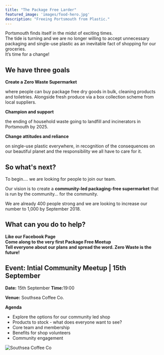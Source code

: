 ```yaml
---
title: "The Package Free Larder"
featured_image: 'images/food-hero.jpg'
description: "Freeing Portsmouth from Plastic."
---
```


<div class="container">
  <div class="row">
    <div class="col-sm-12 emphasis">
        Portsmouth finds itself in the midst of exciting times.  
    </div>
  </div>
  <div class="row">
    <div class="col-sm-12 emphasis">
        The tide is turning and we are no longer willing to accept unnecessary packaging and single-use plastic as an inevitable fact of shopping for our groceries. 
    </div>
  </div>
  <div class="row">
    <div class="col-sm-12 emphasis">
        It’s time for a change!
    </div>
  </div>
  <div class="row strip no-margin">
    <div class="col-sm-12">
        <h2>We have three goals</h2>
    </div>
  </div>
  <div class="row strip bottom-padding">
    <div class="col-sm-12 col-md-4 aim first">
        <i class="big-icon fas fa-trash-alt"></i>
        <p><strong>Create a Zero Waste Supermarket</strong></p> 
        <p>where people can buy package free dry goods in bulk, cleaning products and toiletries. Alongside fresh produce via a box collection scheme from local suppliers.</p>
    </div>
    <div class="col-sm-12 col-md-4 aim second">
        <i class="big-icon fas fa-trophy"></i>
        <p><strong>Champion and support</strong></p>
        <p>the ending of household waste going to landfill and incinerators in Portsmouth by 2025.</p>
    </div>
    <div class="col-sm-12 col-md-4 aim third">
        <i class="big-icon fab fa-slideshare"></i>
        <p><strong>Change attitudes and reliance</strong></p>
        <p>on single-use plastic everywhere, in recognition of the consequences on our beautiful planet and the responsibility we all have to care for it. </p>
    </div>
  </div>
  <div class="row">
    <div class="col-sm-12">
        <h2>So what's next?</h2>
    </div>
  </div>
  <div class="row">
    <div class="col-sm-12">
        <p>To begin…. we are looking for people to join our team.</p> 
        <p>Our vision is to create a <strong>community-led packaging-free supermarket</strong> that is run by the community... for the community.</p>
    </div>
  </div>
  <div class="row">
    <div class="col-sm-12">
        We are already 400 people strong and we are looking to increase our number to 1,000 by September 2018. 
    </div>
  </div>
  <div class="row strip no-margin">
    <div class="col-sm-12">
        <h2>What can you do to help?</h2>
    </div>
  </div>
  <div class="row strip bottom-padding">
    <div class="col-sm-12 col-md-4 help first">
      <a href="https://www.facebook.com/The-Package-Free-Larder-958255587680747">
          <i class="big-icon fas fa-thumbs-up"></i>
      </a>
      <strong>Like our Facebook Page</strong/>
    </div>
    <div class="col-sm-12 col-md-4 help second">
      <a href="https://www.facebook.com/events/1087696878055125/">
        <i class="big-icon fas fa-calendar-alt"></i>
       </a>
        <strong>Come along to the very first Package Free Meetup</strong>
    </div>
    <div class="col-sm-12 col-md-4 help third">
        <i class="big-icon fas fa-bullhorn"></i>
        <strong>Tell everyone about our plans and spread the word. Zero Waste is the future!</strong>
    </div>
  </div>
  <div class="row">
    <div class="col-sm-12">
        <h2>Event: Intial Community Meetup | 15th September</h2>
    </div>
  </div>
  <div class="row bottom-padding">  
    </div><div class="col-sm-12 col-md-6 agenda">
      <p><strong>Date:</strong> 15th September <strong>Time:</strong>19:00</p>
      <p><strong>Venue:</strong> Southsea Coffee Co.</p>
      <p><strong>Agenda</strong></p> 
      <ul>
        <li>Explore the options for our community led shop</li>
        <li>Products to stock - what does everyone want to see? </li>
        <li>Core team and membership</li>
        <li>Benefits for shop volunteers</li>
        <li>Community engagement</li>
      </ul>
    </div>
    <div class="col-sm-12 col-md-6 picture">
      <img src="/images/Southsea-Coffee-Co.jpg" alt="Southsea Coffee Co">
    </div>
</div>